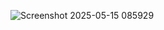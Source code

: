 ![Screenshot 2025-05-15 085929](https://github.com/user-attachments/assets/a8985f9b-a4ff-4493-ac81-c86b3f5c19e0)
